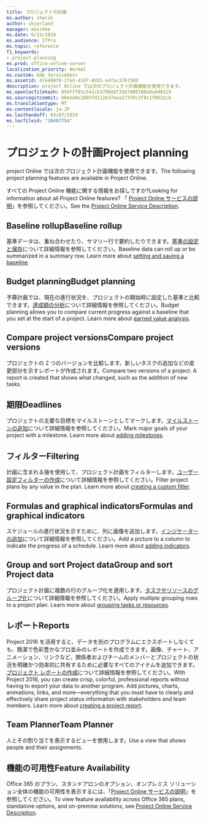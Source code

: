 ```yaml
---
title: プロジェクトの計画
ms.author: sharik
author: skjerland
manager: mnirkhe
ms.date: 6/13/2018
ms.audience: ITPro
ms.topic: reference
f1_keywords:
- project-planning
ms.prod: office-online-server
localization_priority: Normal
ms.custom: Adm_ServiceDesc
ms.assetid: 47e400f8-27ad-4187-8d31-e47ac3767300
description: project Online では次のプロジェクト計画機能を使用できます。
ms.openlocfilehash: 059fff81c541cb378688f25d7d09180a8a9d8419
ms.sourcegitcommit: 68eee0c2885fd112e37eea27370c3f8c1f0831cb
ms.translationtype: MT
ms.contentlocale: ja-JP
ms.lasthandoff: 03/07/2019
ms.locfileid: "30467754"
---
```

# <a name="project-planning"></a><span data-ttu-id="9651e-103">プロジェクトの計画</span><span class="sxs-lookup"><span data-stu-id="9651e-103">Project planning</span></span>

<span data-ttu-id="9651e-104">project Online では次のプロジェクト計画機能を使用できます。</span><span class="sxs-lookup"><span data-stu-id="9651e-104">The following project planning features are available in Project Online.</span></span>
  
<span data-ttu-id="9651e-105">すべての Project Online 機能に関する情報をお探しですか?</span><span class="sxs-lookup"><span data-stu-id="9651e-105">Looking for information about all Project Online features?</span></span> <span data-ttu-id="9651e-106">「 [Project Online サービスの説明](project-online-service-description.md)」を参照してください。</span><span class="sxs-lookup"><span data-stu-id="9651e-106">See the [Project Online Service Description](project-online-service-description.md).</span></span>
  
## <a name="baseline-rollup"></a><span data-ttu-id="9651e-107">Baseline rollup</span><span class="sxs-lookup"><span data-stu-id="9651e-107">Baseline rollup</span></span>
<span data-ttu-id="9651e-108"><a name="bkmk_Baselinerollup"> </a></span><span class="sxs-lookup"><span data-stu-id="9651e-108"></span></span>

<span data-ttu-id="9651e-p102">基準データは、重ね合わせたり、サマリー行で要約したりできます。[基準の設定と保存](https://go.microsoft.com/fwlink/p/?LinkId=271346)について詳細情報を参照してください。</span><span class="sxs-lookup"><span data-stu-id="9651e-p102">Baseline data can roll up or be summarized in a summary row. Learn more about [setting and saving a baseline](https://go.microsoft.com/fwlink/p/?LinkId=271346).</span></span>
  
## <a name="budget-planning"></a><span data-ttu-id="9651e-111">Budget planning</span><span class="sxs-lookup"><span data-stu-id="9651e-111">Budget planning</span></span>
<span data-ttu-id="9651e-112"><a name="bkmk_Budgetplanning"> </a></span><span class="sxs-lookup"><span data-stu-id="9651e-112"></span></span>

<span data-ttu-id="9651e-p103">予算計画では、現在の進行状況を、プロジェクトの開始時に設定した基準と比較できます。[達成額の分析](https://go.microsoft.com/fwlink/p/?LinkId=271336)について詳細情報を参照してください。</span><span class="sxs-lookup"><span data-stu-id="9651e-p103">Budget planning allows you to compare current progress against a baseline that you set at the start of a project. Learn more about [earned value analysis](https://go.microsoft.com/fwlink/p/?LinkId=271336).</span></span>
  
## <a name="compare-project-versions"></a><span data-ttu-id="9651e-115">Compare project versions</span><span class="sxs-lookup"><span data-stu-id="9651e-115">Compare project versions</span></span>
<span data-ttu-id="9651e-116"><a name="bkmk_Compareprojectversions"> </a></span><span class="sxs-lookup"><span data-stu-id="9651e-116"></span></span>

<span data-ttu-id="9651e-p104">プロジェクトの 2 つのバージョンを比較します。新しいタスクの追加などの変更部分を示すレポートが作成されます。</span><span class="sxs-lookup"><span data-stu-id="9651e-p104">Compare two versions of a project. A report is created that shows what changed, such as the addition of new tasks.</span></span>
  
## <a name="deadlines"></a><span data-ttu-id="9651e-119">期限</span><span class="sxs-lookup"><span data-stu-id="9651e-119">Deadlines</span></span>
<span data-ttu-id="9651e-120"><a name="bkmk_Deadlines"> </a></span><span class="sxs-lookup"><span data-stu-id="9651e-120"></span></span>

<span data-ttu-id="9651e-p105">プロジェクトの主要な目標をマイルストーンとしてマークします。[マイルストーンの追加](https://go.microsoft.com/fwlink/p/?LinkId=271339)について詳細情報を参照してください。</span><span class="sxs-lookup"><span data-stu-id="9651e-p105">Mark major goals of your project with a milestone. Learn more about [adding milestones](https://go.microsoft.com/fwlink/p/?LinkId=271339).</span></span>
  
## <a name="filtering"></a><span data-ttu-id="9651e-123">フィルター</span><span class="sxs-lookup"><span data-stu-id="9651e-123">Filtering</span></span>
<span data-ttu-id="9651e-124"><a name="bkmk_Filtering"> </a></span><span class="sxs-lookup"><span data-stu-id="9651e-124"></span></span>

<span data-ttu-id="9651e-p106">計画に含まれる値を使用して、プロジェクト計画をフィルターします。[ユーザー設定フィルターの作成](https://go.microsoft.com/fwlink/p/?LinkId=271341)について詳細情報を参照してください。</span><span class="sxs-lookup"><span data-stu-id="9651e-p106">Filter project plans by any value in the plan. Learn more about [creating a custom filter](https://go.microsoft.com/fwlink/p/?LinkId=271341).</span></span>
  
## <a name="formulas-and-graphical-indicators"></a><span data-ttu-id="9651e-127">Formulas and graphical indicators</span><span class="sxs-lookup"><span data-stu-id="9651e-127">Formulas and graphical indicators</span></span>
<span data-ttu-id="9651e-128"><a name="bkmk_Formulasandgraphicalindicators"> </a></span><span class="sxs-lookup"><span data-stu-id="9651e-128"></span></span>

<span data-ttu-id="9651e-p107">スケジュールの進行状況を示すために、列に画像を追加します。[インジケーターの追加](https://go.microsoft.com/fwlink/p/?LinkId=271340)について詳細情報を参照してください。</span><span class="sxs-lookup"><span data-stu-id="9651e-p107">Add a picture to a column to indicate the progress of a schedule. Learn more about [adding indicators](https://go.microsoft.com/fwlink/p/?LinkId=271340).</span></span>
  
## <a name="group-and-sort-project-data"></a><span data-ttu-id="9651e-131">Group and sort Project data</span><span class="sxs-lookup"><span data-stu-id="9651e-131">Group and sort Project data</span></span>
<span data-ttu-id="9651e-132"><a name="bkmk_GroupandsortProjectdata"> </a></span><span class="sxs-lookup"><span data-stu-id="9651e-132"></span></span>

<span data-ttu-id="9651e-p108">プロジェクト計画に複数の行のグループ化を適用します。[タスクやリソースのグループ化](https://go.microsoft.com/fwlink/p/?LinkId=271326)について詳細情報を参照してください。</span><span class="sxs-lookup"><span data-stu-id="9651e-p108">Apply multiple grouping rows to a project plan. Learn more about [grouping tasks or resources](https://go.microsoft.com/fwlink/p/?LinkId=271326).</span></span>
  
## <a name="reports"></a><span data-ttu-id="9651e-135">レポート</span><span class="sxs-lookup"><span data-stu-id="9651e-135">Reports</span></span>
<span data-ttu-id="9651e-136"><a name="bkmk_Reports"> </a></span><span class="sxs-lookup"><span data-stu-id="9651e-136"></span></span>

<span data-ttu-id="9651e-p109">Project 2016 を活用すると、データを別のプログラムにエクスポートしなくても、簡潔で色彩豊かなプロ並みのレポートを作成できます。画像、チャート、アニメーション、リンクなど、関係者およびチームのメンバーとプロジェクトの状況を明確かつ効率的に共有するために必要なすべてのアイテムを追加できます。[プロジェクト レポートの作成](https://go.microsoft.com/fwlink/p/?LinkId=271349)について詳細情報を参照してください。</span><span class="sxs-lookup"><span data-stu-id="9651e-p109">With Project 2016, you can create crisp, colorful, professional reports without having to export your data to another program. Add pictures, charts, animations, links, and more—everything that you must have to clearly and effectively share project status information with stakeholders and team members. Learn more about [creating a project report](https://go.microsoft.com/fwlink/p/?LinkId=271349).</span></span>
  
## <a name="team-planner"></a><span data-ttu-id="9651e-140">Team Planner</span><span class="sxs-lookup"><span data-stu-id="9651e-140">Team Planner</span></span>
<span data-ttu-id="9651e-141"><a name="bkmk_TeamPlanner"> </a></span><span class="sxs-lookup"><span data-stu-id="9651e-141"></span></span>

<span data-ttu-id="9651e-142">人とその割り当てを表示するビューを使用します。</span><span class="sxs-lookup"><span data-stu-id="9651e-142">Use a view that shows people and their assignments.</span></span> 
  
## <a name="feature-availability"></a><span data-ttu-id="9651e-143">機能の可用性</span><span class="sxs-lookup"><span data-stu-id="9651e-143">Feature Availability</span></span>
<span data-ttu-id="9651e-144"><a name="bkmk_TeamPlanner"> </a></span><span class="sxs-lookup"><span data-stu-id="9651e-144"></span></span>

<span data-ttu-id="9651e-145">Office 365 のプラン、スタンドアロンのオプション、オンプレミス ソリューション全体の機能の可用性を表示するには、「[Project Online サービスの説明](project-online-service-description.md)」を参照してください。</span><span class="sxs-lookup"><span data-stu-id="9651e-145">To view feature availability across Office 365 plans, standalone options, and on-premise solutions, see [Project Online Service Description](project-online-service-description.md).</span></span>
  

